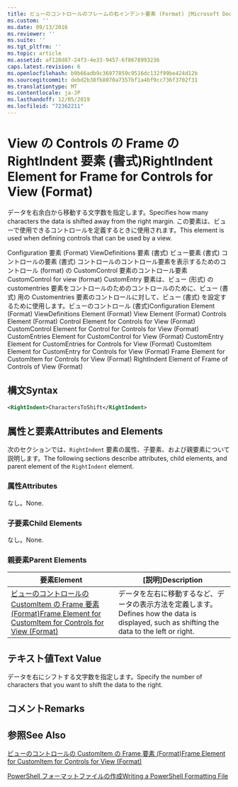 ```yaml
---
title: ビューのコントロールのフレームの右インデント要素 (Format) |Microsoft Docs
ms.custom: ''
ms.date: 09/13/2016
ms.reviewer: ''
ms.suite: ''
ms.tgt_pltfrm: ''
ms.topic: article
ms.assetid: af128d87-24f3-4e33-9457-6f8678993236
caps.latest.revision: 6
ms.openlocfilehash: b9b66adb9c36977859c9516dc132f99be424d12b
ms.sourcegitcommit: debd2b38fb8070a7357bf1a4bf9cc736f3702f31
ms.translationtype: MT
ms.contentlocale: ja-JP
ms.lasthandoff: 12/05/2019
ms.locfileid: "72362211"
---
```

# <a name="rightindent-element-for-frame-for-controls-for-view-format"></a><span data-ttu-id="f1dd1-102">View の Controls の Frame の RightIndent 要素 (書式)</span><span class="sxs-lookup"><span data-stu-id="f1dd1-102">RightIndent Element for Frame for Controls for View (Format)</span></span>

<span data-ttu-id="f1dd1-103">データを右余白から移動する文字数を指定します。</span><span class="sxs-lookup"><span data-stu-id="f1dd1-103">Specifies how many characters the data is shifted away from the right margin.</span></span> <span data-ttu-id="f1dd1-104">この要素は、ビューで使用できるコントロールを定義するときに使用されます。</span><span class="sxs-lookup"><span data-stu-id="f1dd1-104">This element is used when defining controls that can be used by a view.</span></span>

<span data-ttu-id="f1dd1-105">Configuration 要素 (Format) ViewDefinitions 要素 (書式) ビュー要素 (書式) コントロールの要素 (書式) コントロールのコントロール要素を表示するためのコントロール (format) の CustomControl 要素のコントロール要素CustomControl for view (format) CustomEntry 要素は、ビュー (形式) の customentries 要素をコントロールのためのコントロールのために、ビュー (書式) 用の Customentries 要素のコントロールに対して、ビュー (書式) を設定するために使用します。ビューのコントロール (書式)</span><span class="sxs-lookup"><span data-stu-id="f1dd1-105">Configuration Element (Format) ViewDefinitions Element (Format) View Element (Format) Controls Element (Format) Control Element for Controls for View (Format) CustomControl Element for Control for Controls for View (Format) CustomEntries Element for CustomControl for View (Format) CustomEntry Element for CustomEntries for Controls for View (Format) CustomItem Element for CustomEntry for Controls for View (Format) Frame Element for CustomItem for Controls for View (Format) RightIndent Element of Frame of Controls of View (Format)</span></span>

## <a name="syntax"></a><span data-ttu-id="f1dd1-106">構文</span><span class="sxs-lookup"><span data-stu-id="f1dd1-106">Syntax</span></span>

```xml
<RightIndent>CharactersToShift</RightIndent>
```

## <a name="attributes-and-elements"></a><span data-ttu-id="f1dd1-107">属性と要素</span><span class="sxs-lookup"><span data-stu-id="f1dd1-107">Attributes and Elements</span></span>

<span data-ttu-id="f1dd1-108">次のセクションでは、`RightIndent` 要素の属性、子要素、および親要素について説明します。</span><span class="sxs-lookup"><span data-stu-id="f1dd1-108">The following sections describe attributes, child elements, and parent element of the `RightIndent` element.</span></span>

### <a name="attributes"></a><span data-ttu-id="f1dd1-109">属性</span><span class="sxs-lookup"><span data-stu-id="f1dd1-109">Attributes</span></span>

<span data-ttu-id="f1dd1-110">なし。</span><span class="sxs-lookup"><span data-stu-id="f1dd1-110">None.</span></span>

### <a name="child-elements"></a><span data-ttu-id="f1dd1-111">子要素</span><span class="sxs-lookup"><span data-stu-id="f1dd1-111">Child Elements</span></span>

<span data-ttu-id="f1dd1-112">なし。</span><span class="sxs-lookup"><span data-stu-id="f1dd1-112">None.</span></span>

### <a name="parent-elements"></a><span data-ttu-id="f1dd1-113">親要素</span><span class="sxs-lookup"><span data-stu-id="f1dd1-113">Parent Elements</span></span>

|<span data-ttu-id="f1dd1-114">要素</span><span class="sxs-lookup"><span data-stu-id="f1dd1-114">Element</span></span>|<span data-ttu-id="f1dd1-115">[説明]</span><span class="sxs-lookup"><span data-stu-id="f1dd1-115">Description</span></span>|
|-------------|-----------------|
|[<span data-ttu-id="f1dd1-116">ビューのコントロールの CustomItem の Frame 要素 (Format)</span><span class="sxs-lookup"><span data-stu-id="f1dd1-116">Frame Element for CustomItem for Controls for View (Format)</span></span>](./frame-element-for-customitem-for-controls-for-view-format.md)|<span data-ttu-id="f1dd1-117">データを左右に移動するなど、データの表示方法を定義します。</span><span class="sxs-lookup"><span data-stu-id="f1dd1-117">Defines how the data is displayed, such as shifting the data to the left or right.</span></span>|

## <a name="text-value"></a><span data-ttu-id="f1dd1-118">テキスト値</span><span class="sxs-lookup"><span data-stu-id="f1dd1-118">Text Value</span></span>

<span data-ttu-id="f1dd1-119">データを右にシフトする文字数を指定します。</span><span class="sxs-lookup"><span data-stu-id="f1dd1-119">Specify the number of characters that you want to shift the data to the right.</span></span>

## <a name="remarks"></a><span data-ttu-id="f1dd1-120">コメント</span><span class="sxs-lookup"><span data-stu-id="f1dd1-120">Remarks</span></span>

## <a name="see-also"></a><span data-ttu-id="f1dd1-121">参照</span><span class="sxs-lookup"><span data-stu-id="f1dd1-121">See Also</span></span>

[<span data-ttu-id="f1dd1-122">ビューのコントロールの CustomItem の Frame 要素 (Format)</span><span class="sxs-lookup"><span data-stu-id="f1dd1-122">Frame Element for CustomItem for Controls for View (Format)</span></span>](./frame-element-for-customitem-for-controls-for-view-format.md)

[<span data-ttu-id="f1dd1-123">PowerShell フォーマットファイルの作成</span><span class="sxs-lookup"><span data-stu-id="f1dd1-123">Writing a PowerShell Formatting File</span></span>](./writing-a-powershell-formatting-file.md)
